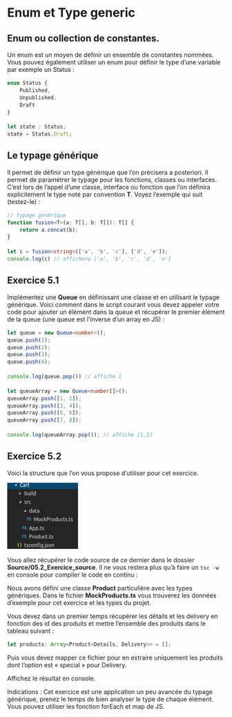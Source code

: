 # Enum et Type generic

## Enum ou collection de constantes.

Un enum est un moyen de définir un ensemble de constantes nommées. Vous pouvez également utiliser
un enum pour définir le type d’une variable par exemple un Status :

```typescript
enum Status {
    Published,
    Unpublished,
    Draft
}

let state : Status;
state = Status.Draft;
```

## Le typage générique

Il permet de définir un type générique que l’on précisera a posteriori. Il permet de paramétrer le typage
pour les fonctions, classes ou interfaces. C’est lors de l’appel d’une classe, interface ou fonction que
l’on définira explicitement le type noté par convention **T**. Voyez l’exemple qui suit (testez-le) :

```typescript
// typage générique
function fusion<T>(a: T[], b: T[]): T[] {
    return a.concat(b);
}

let c = fusion<string>(['a', 'b', 'c'], ['d', 'e']);
console.log(c) // affichera ['a', 'b', 'c', 'd', 'e']
```

## Exercice 5.1

Implémentez une **Queue** en définissant une classe et en utilisant le typage générique. Voici comment
dans le script courant vous devez appeler votre code pour ajouter un élément dans la queue et récupérer
le premier élément de la queue (une queue est l’inverse d’un array en JS) :

```typescript
let queue = new Queue<number>();
queue.push(1);
queue.push(2);
queue.push(3);
queue.push(4);

console.log(queue.pop()) // affiche 1

let queueArray = new Queue<number[]>();
queueArray.push([1, 2]);
queueArray.push([3, 4]);
queueArray.push([5, 6]);
queueArray.push([7, 8]);

console.log(queueArray.pop()); // affiche [1,2]
```

## Exercice 5.2

Voici la structure que l’on vous propose d’utiliser pour cet exercice.

![](images/structure.png)

Vous allez récupérer le code source de ce dernier dans le dossier **Source/05.2_Exercice_source**. 
Il ne vous restera plus qu’à faire un ```tsc -w``` en console pour compiler le code en continu :

Nous avons défini une classe **Product** particulière avec les types génériques. Dans le fichier
**MockProducts.ts** vous trouverez les données d’exemple pour cet exercice et les types du projet.

Vous devez dans un premier temps récupérer les détails et les delivery en fonction des id des produits et
mettre l’ensemble des produits dans le tableau suivant :

```typescript
let products: Array<Product<Details, Delivery>> = [];
```

Puis vous devez mapper ce fichier pour en extraire uniquement les produits dont l’option est « special »
pour Delivery.

Affichez le résultat en console.

Indications : Cet exercice est une application un peu avancée du typage générique, prenez le temps de
bien analyser le type de chaque élément. Vous pouvez utiliser les fonction forEach et map de JS.